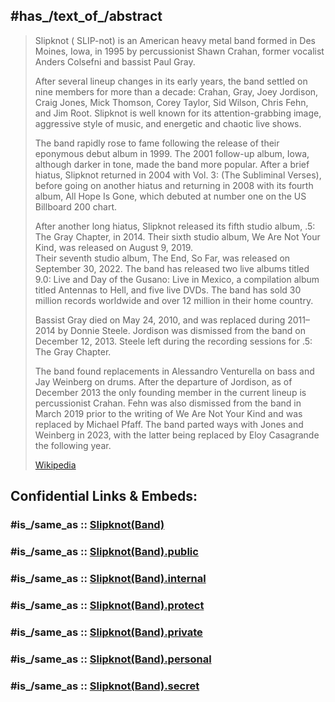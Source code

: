 
## #has_/text_of_/abstract 

> Slipknot ( SLIP-not) is an American heavy metal band formed in Des Moines, Iowa, in 1995 
> by percussionist Shawn Crahan, former vocalist Anders Colsefni and bassist Paul Gray. 
> 
> After several lineup changes in its early years, the band settled on nine members for more than a decade: 
> Crahan, Gray, Joey Jordison, Craig Jones, Mick Thomson, Corey Taylor, Sid Wilson, Chris Fehn, and Jim Root. 
> Slipknot is well known for its attention-grabbing image, aggressive style of music, and energetic and chaotic live shows. 
>
> The band rapidly rose to fame following the release of their eponymous debut album in 1999. 
> The 2001 follow-up album, Iowa, although darker in tone, made the band more popular. 
> After a brief hiatus, Slipknot returned in 2004 with Vol. 3: (The Subliminal Verses), 
> before going on another hiatus and returning in 2008 with its fourth album, All Hope Is Gone, 
> which debuted at number one on the US Billboard 200 chart. 
> 
> After another long hiatus, Slipknot released its fifth studio album, .5: The Gray Chapter, in 2014. 
> Their sixth studio album, We Are Not Your Kind, was released on August 9, 2019.  
> Their seventh studio album, The End, So Far, was released on September 30, 2022. 
> The band has released two live albums titled 9.0: Live and Day of the Gusano: Live in Mexico, 
> a compilation album titled Antennas to Hell, and five live DVDs. 
> The band has sold 30 million records worldwide and over 12 million in their home country.
>
> Bassist Gray died on May 24, 2010, and was replaced during 2011–2014 by Donnie Steele. 
> Jordison was dismissed from the band on December 12, 2013. 
> Steele left during the recording sessions for .5: The Gray Chapter. 
> 
> The band found replacements in Alessandro Venturella on bass and Jay Weinberg on drums. 
> After the departure of Jordison, as of December 2013 
> the only founding member in the current lineup is percussionist Crahan. 
> Fehn was also dismissed from the band in March 2019 prior to the writing of We Are Not Your Kind 
> and was replaced by Michael Pfaff. 
> The band parted ways with Jones and Weinberg in 2023, 
> with the latter being replaced by Eloy Casagrande the following year.
>
> [Wikipedia](https://en.wikipedia.org/wiki/Slipknot%20(band))


## Confidential Links & Embeds: 

### #is_/same_as :: [Slipknot(Band)](/_Standards/Society/Communication/Media/Music/Musician/Music~Band/Slipknot(Band).md) 

### #is_/same_as :: [Slipknot(Band).public](/_public/Society/Communication/Media/Music/Musician/Music~Band/Slipknot(Band).public.md) 

### #is_/same_as :: [Slipknot(Band).internal](/_internal/Society/Communication/Media/Music/Musician/Music~Band/Slipknot(Band).internal.md) 

### #is_/same_as :: [Slipknot(Band).protect](/_protect/Society/Communication/Media/Music/Musician/Music~Band/Slipknot(Band).protect.md) 

### #is_/same_as :: [Slipknot(Band).private](/_private/Society/Communication/Media/Music/Musician/Music~Band/Slipknot(Band).private.md) 

### #is_/same_as :: [Slipknot(Band).personal](/_personal/Society/Communication/Media/Music/Musician/Music~Band/Slipknot(Band).personal.md) 

### #is_/same_as :: [Slipknot(Band).secret](/_secret/Society/Communication/Media/Music/Musician/Music~Band/Slipknot(Band).secret.md)

